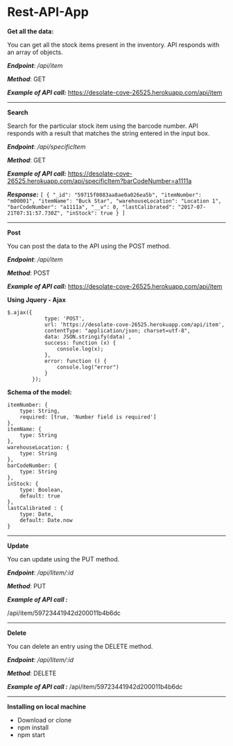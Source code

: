 # Rest-API-App


**Get all the data:** 

You can get all the stock items present in the inventory. API responds with an array of objects. 

***Endpoint***: 
*/api/item*

***Method***:
 GET

***Example of API call:***
https://desolate-cove-26525.herokuapp.com/api/item



----------
**Search** 

Search for the particular stock item using the barcode number. API responds with a result that matches the string entered in the input box. 

***Endpoint***: 
*/api/specificItem*

***Method***:
 GET

***Example of API call:***
https://desolate-cove-26525.herokuapp.com/api/specificItem?barCodeNumber=a1111a

***Response:***
`[
    {
        "_id": "59715f0083aa8ae0a026ea5b",
        "itemNumber": "m00001",
        "itemName": "Buck Star",
        "warehouseLocation": "Location 1",
        "barCodeNumber": "a1111a",
        "__v": 0,
        "lastCalibrated": "2017-07-21T07:31:57.730Z",
        "inStock": true
    }
]
`


----------

**Post** 

You can post the data to the API using the POST method. 

***Endpoint***: 
*/api/item*

***Method***:
 POST


***Example of API call:***
https://desolate-cove-26525.herokuapp.com/api/item


**Using Jquery - Ajax** 

    $.ajax({
                type: 'POST',
                url: 'https://desolate-cove-26525.herokuapp.com/api/item',
                contentType: "application/json; charset=utf-8",
                data: JSON.stringify(data) ,
                success: function (x) {
                    console.log(x);
                },
                error: function () {
                    console.log("error")
                }
            });




**Schema of the model:** 

    itemNumber: {
        type: String,
        required: [true, 'Number field is required']
    },
    itemName: {
        type: String
    },
    warehouseLocation: {
        type: String
    },
    barCodeNumber: {
        type: String
    },
    inStock: {
        type: Boolean,
        default: true
    },
    lastCalibrated : {
        type: Date,
        default: Date.now
    }




----------

**Update** 

You can update using the PUT method.  

***Endpoint***: 
*/api/Iitem/:id*

***Method***:
 PUT


***Example of API call :*** 

/api/item/59723441942d200011b4b6dc


 
 
 ----------
 
**Delete**

You can delete an entry using the DELETE method. 

***Endpoint***: 
*/api/Iitem/:id*

***Method***:
 DELETE

***Example of API call :*** 
/api/item/59723441942d200011b4b6dc



----------


**Installing on local machine**

 - Download or clone  
 - npm install 
 - npm start
